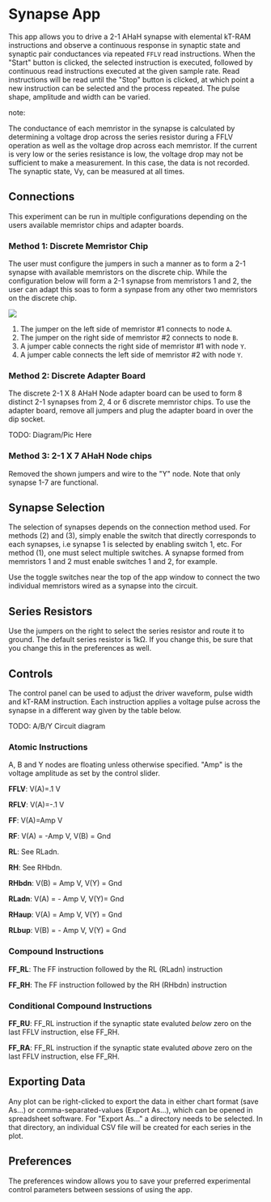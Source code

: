 # Synapse App

This app allows you to drive a 2-1 AHaH synapse with elemental kT-RAM instructions and observe a continuous response in synaptic state and synaptic pair conductances via repeated `FFLV` read instructions. When the "Start" button is clicked, the selected instruction is executed, followed by continuous read instructions executed at the given sample rate. Read instructions will be read until the "Stop" button is clicked, at which point a new instruction can be selected and the process repeated. The pulse shape, amplitude and width can be varied.

note:

The conductance of each memristor in the synapse is calculated by determining a voltage drop across the series resistor during a FFLV operation as well as the voltage drop across each memristor. If the current is very low or the series resistance is low, the voltage drop may not be sufficient to make a measurement. In this case, the data is not recorded. The synaptic state, Vy, can be measured at all times.

## Connections

This experiment can be run in multiple configurations depending on the users available memristor chips and adapter boards. 

### Method 1: Discrete Memristor Chip

The user must configure the jumpers in such a manner as to form a 2-1 synapse with available memristors on the discrete chip. While the configuration below will form a 2-1 synapse from memristors 1 and 2, the user can adapt this soas to form a synpase from any other two memristors on the discrete chip. 

![](file://help/Synapse.png)

1. The jumper on the left side of memristor #1 connects to node `A`.
1. The jumper on the right side of memristor #2 connects to node `B`.
1. A jumper cable connects the right side of memristor #1 with node `Y`.
1. A jumper cable connects the left side of memristor #2 with node `Y`.


### Method 2: Discrete Adapter Board

The discrete 2-1 X 8 AHaH Node adapter board can be used to form 8 distinct 2-1 synapses from 2, 4 or 6 discrete memristor chips. To use the adapter board, remove all jumpers and plug the adapter board in over the dip socket.

TODO: Diagram/Pic Here

### Method 3: 2-1 X 7 AHaH Node chips

Removed the shown jumpers and wire to the "Y" node. Note that only synapse 1-7 are functional. 

## Synapse Selection

The selection of synapses depends on the connection method used. For methods (2) and (3), simply enable the switch that directly corresponds to each synapses, i.e synapse 1 is selected by enabling switch 1, etc. For method (1), one must select multiple switches. A synapse formed from memristors 1 and 2 must enable switches 1 and 2, for example.

Use the toggle switches near the top of the app window to connect the two individual memristors wired as a synapse into the circuit.

## Series Resistors

Use the jumpers on the right to select the series resistor and route it to ground. The default series resistor is 1kΩ. If you change this, be sure that you change this in the preferences as well.

## Controls

The control panel can be used to adjust the driver waveform, pulse width and kT-RAM instruction. Each instruction applies a voltage pulse across the synapse in a different way given by the table below. 

TODO: A/B/Y Circuit diagram

### Atomic Instructions

A, B and Y nodes are floating unless otherwise specified. "Amp" is the voltage amplitude as set by the control slider.


**FFLV**:  V(A)=.1 V

**RFLV**:  V(A)=-.1 V

**FF**:  V(A)=Amp V

**RF**:  V(A) = -Amp V, V(B) = Gnd

**RL**:  See RLadn.

**RH**: See RHbdn.

**RHbdn**:  V(B) = Amp V, V(Y) = Gnd

**RLadn**: V(A) = - Amp V, V(Y)= Gnd

**RHaup**: V(A) = Amp V, V(Y) = Gnd

**RLbup**: V(B) = - Amp V, V(Y) = Gnd

### Compound Instructions

**FF_RL**: The FF instruction followed by the RL (RLadn) instruction

**FF_RH**: The FF instruction followed by the RH (RHbdn) instruction

### Conditional Compound Instructions

**FF_RU**: FF_RL instruction if the synaptic state evaluted *below* zero on the last FFLV instruction, else FF_RH.

**FF_RA**: FF_RL instruction if the synaptic state evaluted *above* zero on the last FFLV instruction, else FF_RH.


## Exporting Data

Any plot can be right-clicked to export the data in either chart format (save As...) or comma-separated-values (Export As...), which can be opened in spreadsheet software. For "Export As..." a directory needs to be selected. In that directory, an individual CSV file will be created for each series in the plot.

## Preferences

The preferences window allows you to save your preferred experimental control parameters between sessions of using the app.
